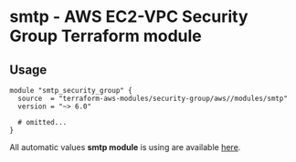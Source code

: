 # smtp - AWS EC2-VPC Security Group Terraform module

## Usage

```hcl
module "smtp_security_group" {
  source  = "terraform-aws-modules/security-group/aws//modules/smtp"
  version = "~> 6.0"

  # omitted...
}
```

All automatic values **smtp module** is using are available [here](https://github.com/terraform-aws-modules/terraform-aws-security-group/blob/master/modules/smtp/auto_values.tf).

<!-- BEGINNING OF PRE-COMMIT-TERRAFORM DOCS HOOK -->
<!-- END OF PRE-COMMIT-TERRAFORM DOCS HOOK -->
